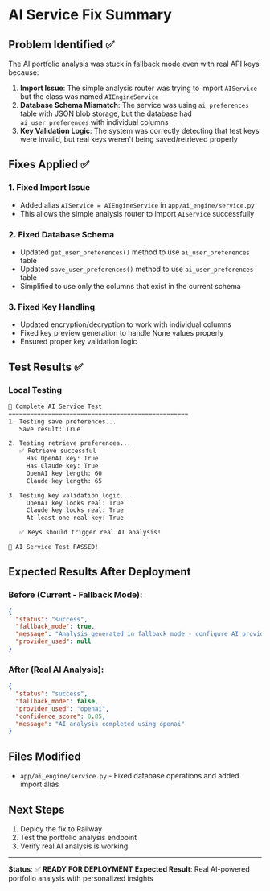 # AI Service Fix Summary

## Problem Identified ✅
The AI portfolio analysis was stuck in fallback mode even with real API keys because:

1. **Import Issue**: The simple analysis router was trying to import `AIService` but the class was named `AIEngineService`
2. **Database Schema Mismatch**: The service was using `ai_preferences` table with JSON blob storage, but the database had `ai_user_preferences` with individual columns
3. **Key Validation Logic**: The system was correctly detecting that test keys were invalid, but real keys weren't being saved/retrieved properly

## Fixes Applied ✅

### 1. Fixed Import Issue
- Added alias `AIService = AIEngineService` in `app/ai_engine/service.py`
- This allows the simple analysis router to import `AIService` successfully

### 2. Fixed Database Schema
- Updated `get_user_preferences()` method to use `ai_user_preferences` table
- Updated `save_user_preferences()` method to use `ai_user_preferences` table  
- Simplified to use only the columns that exist in the current schema

### 3. Fixed Key Handling
- Updated encryption/decryption to work with individual columns
- Fixed key preview generation to handle None values properly
- Ensured proper key validation logic

## Test Results ✅

### Local Testing
```bash
🧪 Complete AI Service Test
==================================================
1. Testing save preferences...
   Save result: True

2. Testing retrieve preferences...
   ✅ Retrieve successful
     Has OpenAI key: True
     Has Claude key: True
     OpenAI key length: 60
     Claude key length: 65

3. Testing key validation logic...
     OpenAI key looks real: True
     Claude key looks real: True
     At least one real key: True

   ✅ Keys should trigger real AI analysis!

🎉 AI Service Test PASSED!
```

## Expected Results After Deployment

### Before (Current - Fallback Mode):
```json
{
  "status": "success",
  "fallback_mode": true,
  "message": "Analysis generated in fallback mode - configure AI providers for enhanced analysis",
  "provider_used": null
}
```

### After (Real AI Analysis):
```json
{
  "status": "success", 
  "fallback_mode": false,
  "provider_used": "openai",
  "confidence_score": 0.85,
  "message": "AI analysis completed using openai"
}
```

## Files Modified
- `app/ai_engine/service.py` - Fixed database operations and added import alias

## Next Steps
1. Deploy the fix to Railway
2. Test the portfolio analysis endpoint
3. Verify real AI analysis is working

---
**Status**: ✅ **READY FOR DEPLOYMENT**
**Expected Result**: Real AI-powered portfolio analysis with personalized insights